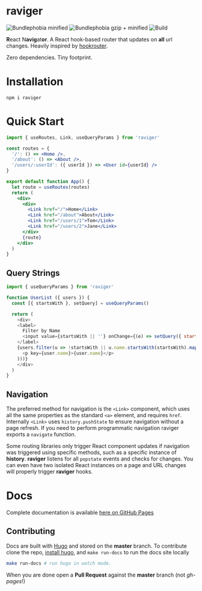 # raviger

![Bundlephobia  minified](https://badgen.net/bundlephobia/min/raviger)
![Bundlephobia gzip + minified](https://badgen.net/bundlephobia/minzip/raviger)
![Build](https://github.com/kyeotic/raviger/workflows/Tests/badge.svg)


**R**eact N**avig**at**or**. A React hook-based router that updates on **all** url changes. Heavily inspired by [hookrouter](https://github.com/Paratron/hookrouter).

Zero dependencies. Tiny footprint.


# Installation

```
npm i raviger
```

# Quick Start

```jsx
import { useRoutes, Link, useQueryParams } from 'raviger'

const routes = {
  '/': () => <Home />,
  '/about': () => <About />,
  '/users/:userId': ({ userId }) => <User id={userId} />
}

export default function App() {
  let route = useRoutes(routes)
  return (
    <div>
      <div>
        <Link href="/">Home</Link>
        <Link href="/about">About</Link>
        <Link href="/users/1">Tom</Link>
        <Link href="/users/2">Jane</Link>
      </div>
      {route}
    </div>
  )
}
```

## Query Strings

```javascript
import { useQueryParams } from 'raviger'

function UserList ({ users }) {
  const [{ startsWith }, setQuery] = useQueryParams()

  return (
    <div>
    <label>
      Filter by Name
      <input value={startsWith || ''} onChange={(e) => setQuery({ startsWith: e.target.value})} />
    </label>
    {users.filter(u => !startsWith || u.name.startsWith(startsWith).map(user => (
      <p key={user.name}>{user.name}</p>
    )))}
    </div>
  )
}
```

## Navigation

The preferred method for navigation is the `<Link>` component, which uses all the same properties as the standard `<a>` element, and requires `href`. Internally `<Link>` uses `history.pushState` to ensure navigation without a page refresh. If you need to perform programmatic navigation raviger exports a `navigate` function.

Some routing libraries only trigger React component updates if navigation was triggered using specific methods, such as a specific instance of **history**. **raviger** listens for all `popstate` events and checks for changes. You can even have two isolated React instances on a page and URL changes will properly trigger **raviger** hooks.

# Docs

Complete documentation is available [here on GitHub Pages](https://kyeotic.github.io/raviger/)

## Contributing

Docs are built with [Hugo](https://gohugo.io/documentation/) and stored on the **master** branch. To contribute clone the repo, [install hugo](https://gohugo.io/getting-started/installing/), and `make run-docs` to run the docs site locally

```bash
make run-docs # run hugo in watch mode.
```

When you are done open a **Pull Request** against the **master** branch (not *gh-pages*!)